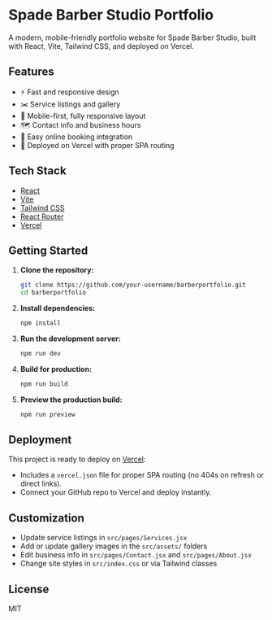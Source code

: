 # Spade Barber Studio Portfolio

A modern, mobile-friendly portfolio website for Spade Barber Studio, built with React, Vite, Tailwind CSS, and deployed on Vercel.

## Features

- ⚡️ Fast and responsive design
- ✂️ Service listings and gallery
- 📱 Mobile-first, fully responsive layout
- 🗺️ Contact info and business hours
- 🔗 Easy online booking integration
- 🚀 Deployed on Vercel with proper SPA routing

## Tech Stack

- [React](https://react.dev/)
- [Vite](https://vitejs.dev/)
- [Tailwind CSS](https://tailwindcss.com/)
- [React Router](https://reactrouter.com/)
- [Vercel](https://vercel.com/)

## Getting Started

1. **Clone the repository:**
   ```bash
   git clone https://github.com/your-username/barberportfolio.git
   cd barberportfolio
   ```

2. **Install dependencies:**
   ```bash
   npm install
   ```

3. **Run the development server:**
   ```bash
   npm run dev
   ```

4. **Build for production:**
   ```bash
   npm run build
   ```

5. **Preview the production build:**
   ```bash
   npm run preview
   ```

## Deployment

This project is ready to deploy on [Vercel](https://vercel.com/):

- Includes a `vercel.json` file for proper SPA routing (no 404s on refresh or direct links).
- Connect your GitHub repo to Vercel and deploy instantly.

## Customization

- Update service listings in `src/pages/Services.jsx`
- Add or update gallery images in the `src/assets/` folders
- Edit business info in `src/pages/Contact.jsx` and `src/pages/About.jsx`
- Change site styles in `src/index.css` or via Tailwind classes

## License

MIT
